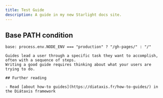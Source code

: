 ```yaml
---
title: Test Guide
description: A guide in my new Starlight docs site.
---
```


## Base PATH condition

`base: process.env.NODE_ENV === "production" ? "/gh-pages/" : "/"`

```
Guides lead a user through a specific task they want to accomplish, often with a sequence of steps.
Writing a good guide requires thinking about what your users are trying to do.

## Further reading

- Read [about how-to guides](https://diataxis.fr/how-to-guides/) in the Diátaxis framework
```
